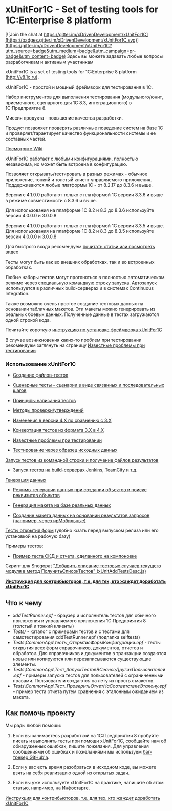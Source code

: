 # xUnitFor1C - Set of testing tools for 1C:Enterprise 8 platform

[![Join the chat at https://gitter.im/xDrivenDevelopment/xUnitFor1C](https://badges.gitter.im/xDrivenDevelopment/xUnitFor1C.svg)](https://gitter.im/xDrivenDevelopment/xUnitFor1C?utm_source=badge&utm_medium=badge&utm_campaign=pr-badge&utm_content=badge) Здесь вы можете задавать любые вопросы разработчикам и активным участникам

xUnitFor1C is a set of testing tools for 1C:Enterprise 8 platform (http://v8.1c.ru).

xUnitFor1C - простой и мощный фреймворк для тестирования в 1С.

Набор инструментов для выполнения тестирования (модульного/юнит, приемочного, сценарного для 1С 8.3, интеграционного) в 1С:Предприятие 8.

Миссия продукта - повышение качества разработки.

Продукт позволяет проверять различные поведение систем на базе 1С и проверяет/гарантирует качество функциональности системы и ее составных частей.

[Посмотрите Wiki](https://github.com/xDrivenDevelopment/xUnitFor1C/wiki)

xUnitFor1C работает с любыми конфигурациями, полностью независима, но может быть встроена в конфигурацию.

Позволяет открывать/тестировать в разных режимах - обычное приложение, тонкий и толстый клиент управляемого приложения. Поддерживаются любые платформы 1С - от 8.2.17 до 8.3.6 и выше.

Версии с 4.1.0.0 работают только с платформой 1С версии 8.3.6 и выше в режиме совместимости с 8.3.6 и выше.

Для использования на платформе 1С 8.2 и 8.3 до 8.3.6 используйте версии 4.0.0.0 и 3.0.0.8

Версии с 4.1.0.0 работают только с платформой 1С версии 8.3.5 и выше. Для использования на платформе 1С 8.2 и 8.3 до 8.3.5 используйте версии 4.0.0.0 и 3.0.0.8

Для быстрого входа рекомендуем [почитать статьи или посмотреть видео](https://github.com/xDrivenDevelopment/xUnitFor1C/wiki/%D0%A1%D1%82%D0%B0%D1%82%D1%8C%D0%B8-%D0%B8-%D0%B2%D0%B8%D0%B4%D0%B5%D0%BE-%D0%BF%D0%BE-%D1%82%D0%B5%D1%81%D1%82%D0%B8%D1%80%D0%BE%D0%B2%D0%B0%D0%BD%D0%B8%D1%8E-%D0%B2-1%D0%A1)

Тесты могут быть как во внешних обработках, так и во встроенных обработках.

Любые наборы тестов могут прогоняться в полностью автоматическом режиме через [специальную командную строку запуска](https://github.com/xDrivenDevelopment/xUnitFor1C/wiki/%D0%97%D0%B0%D0%BF%D1%83%D1%81%D0%BA-%D1%82%D0%B5%D1%81%D1%82%D0%BE%D0%B2-%D0%B8%D0%B7-%D0%BA%D0%BE%D0%BC%D0%B0%D0%BD%D0%B4%D0%BD%D0%BE%D0%B9-%D1%81%D1%82%D1%80%D0%BE%D0%BA%D0%B8-%D0%B8-%D0%BF%D0%BE%D0%BB%D1%83%D1%87%D0%B5%D0%BD%D0%B8%D0%B5-%D1%84%D0%B0%D0%B9%D0%BB%D0%BE%D0%B2-%D1%80%D0%B5%D0%B7%D1%83%D0%BB%D1%8C%D1%82%D0%B0%D1%82%D0%BE%D0%B2). Автозапуск используется в различных build-серверах и в системах Continuous Integration.

Также возможно очень простое создание тестовых данных на основании табличных макетов. Эти макеты можно генерировать из реальных боевых данных. Полученные данные в тестах загружаются одной строкой кода.

Почитайте короткую [инструкцию по установке фреймворка xUnitFor1C](https://github.com/xDrivenDevelopment/xUnitFor1C/wiki/%D0%98%D0%BD%D1%81%D1%82%D1%80%D1%83%D0%BA%D1%86%D0%B8%D1%8F-%D0%BF%D0%BE-%D1%83%D1%81%D1%82%D0%B0%D0%BD%D0%BE%D0%B2%D0%BA%D0%B5-%D1%84%D1%80%D0%B5%D0%B9%D0%BC%D0%B2%D0%BE%D1%80%D0%BA%D0%B0-xUnitFor1C)

В случае возникновения каких-то проблем при тестировании рекомендуем заглянуть на страницу [Известные проблемы при тестировании](https://github.com/xDrivenDevelopment/xUnitFor1C/wiki/%D0%98%D0%B7%D0%B2%D0%B5%D1%81%D1%82%D0%BD%D1%8B%D0%B5-%D0%BF%D1%80%D0%BE%D0%B1%D0%BB%D0%B5%D0%BC%D1%8B-%D0%BF%D1%80%D0%B8-%D1%82%D0%B5%D1%81%D1%82%D0%B8%D1%80%D0%BE%D0%B2%D0%B0%D0%BD%D0%B8%D0%B8)

### Использование xUnitFor1C

* [Создание файлов-тестов](https://github.com/xDrivenDevelopment/xUnitFor1C/wiki/%D0%A1%D0%BE%D0%B7%D0%B4%D0%B0%D0%BD%D0%B8%D0%B5-%D1%84%D0%B0%D0%B9%D0%BB%D0%BE%D0%B2-%D1%82%D0%B5%D1%81%D1%82%D0%BE%D0%B2)

* [Сценарные тесты - сценарии в виде связанных и последовательных шагов](https://github.com/xDrivenDevelopment/xUnitFor1C/wiki/%D0%A1%D1%86%D0%B5%D0%BD%D0%B0%D1%80%D0%BD%D1%8B%D0%B5-%D1%82%D0%B5%D1%81%D1%82%D1%8B---%D1%81%D1%86%D0%B5%D0%BD%D0%B0%D1%80%D0%B8%D0%B8-%D0%B2-%D0%B2%D0%B8%D0%B4%D0%B5-%D1%81%D0%B2%D1%8F%D0%B7%D0%B0%D0%BD%D0%BD%D1%8B%D1%85-%D0%B8-%D0%BF%D0%BE%D1%81%D0%BB%D0%B5%D0%B4%D0%BE%D0%B2%D0%B0%D1%82%D0%B5%D0%BB%D1%8C%D0%BD%D1%8B%D1%85-%D1%88%D0%B0%D0%B3%D0%BE%D0%B2)

* [Принципы написания тестов](https://github.com/xDrivenDevelopment/xUnitFor1C/wiki/%D0%9F%D1%80%D0%B8%D0%BD%D1%86%D0%B8%D0%BF%D1%8B-%D0%BD%D0%B0%D0%BF%D0%B8%D1%81%D0%B0%D0%BD%D0%B8%D1%8F-%D1%82%D0%B5%D1%81%D1%82%D0%BE%D0%B2)

* [Методы проверки/утверждений](https://github.com/xDrivenDevelopment/xUnitFor1C/wiki/%D0%9C%D0%B5%D1%82%D0%BE%D0%B4%D1%8B-%D0%BF%D1%80%D0%BE%D0%B2%D0%B5%D1%80%D0%BA%D0%B8---%D1%83%D1%82%D0%B2%D0%B5%D1%80%D0%B6%D0%B4%D0%B5%D0%BD%D0%B8%D1%8F)

* [Изменения в версии 4.Х по сравнению с 3.Х](https://github.com/xDrivenDevelopment/xUnitFor1C/wiki/%D0%98%D0%B7%D0%BC%D0%B5%D0%BD%D0%B5%D0%BD%D0%B8%D1%8F-%D0%B2-%D0%B2%D0%B5%D1%80%D1%81%D0%B8%D0%B8-4.%D0%A5-%D0%BF%D0%BE-%D1%81%D1%80%D0%B0%D0%B2%D0%BD%D0%B5%D0%BD%D0%B8%D1%8E-%D1%81-3.%D0%A5)

* [Конвертация тестов из формата 3.Х в 4.Х](https://github.com/xDrivenDevelopment/xUnitFor1C/wiki/%D0%98%D0%B7%D0%BC%D0%B5%D0%BD%D0%B5%D0%BD%D0%B8%D1%8F-%D0%B2-%D0%B2%D0%B5%D1%80%D1%81%D0%B8%D0%B8-4.%D0%A5-%D0%BF%D0%BE-%D1%81%D1%80%D0%B0%D0%B2%D0%BD%D0%B5%D0%BD%D0%B8%D1%8E-%D1%81-3.%D0%A5#%D0%9A%D0%BE%D0%BD%D0%B2%D0%B5%D1%80%D1%82%D0%B0%D1%86%D0%B8%D1%8F-%D1%82%D0%B5%D1%81%D1%82%D0%BE%D0%B2-%D0%B2-%D0%BD%D0%BE%D0%B2%D1%8B%D0%B9-%D1%84%D0%BE%D1%80%D0%BC%D0%B0%D1%82)

* [Известные проблемы при тестировании](https://github.com/xDrivenDevelopment/xUnitFor1C/wiki/%D0%98%D0%B7%D0%B2%D0%B5%D1%81%D1%82%D0%BD%D1%8B%D0%B5-%D0%BF%D1%80%D0%BE%D0%B1%D0%BB%D0%B5%D0%BC%D1%8B-%D0%BF%D1%80%D0%B8-%D1%82%D0%B5%D1%81%D1%82%D0%B8%D1%80%D0%BE%D0%B2%D0%B0%D0%BD%D0%B8%D0%B8)

* [Тестирование через образец исходных данных](https://github.com/xDrivenDevelopment/xUnitFor1C/wiki/%D0%A2%D0%B5%D1%81%D1%82%D0%B8%D1%80%D0%BE%D0%B2%D0%B0%D0%BD%D0%B8%D0%B5-%D1%87%D0%B5%D1%80%D0%B5%D0%B7-%D0%BE%D0%B1%D1%80%D0%B0%D0%B7%D0%B5%D1%86-%D0%B8%D1%81%D1%85%D0%BE%D0%B4%D0%BD%D1%8B%D1%85-%D0%B4%D0%B0%D0%BD%D0%BD%D1%8B%D1%85)

[Запуск тестов из командной строки и получение файлов результатов](https://github.com/xDrivenDevelopment/xUnitFor1C/wiki/%D0%97%D0%B0%D0%BF%D1%83%D1%81%D0%BA-%D1%82%D0%B5%D1%81%D1%82%D0%BE%D0%B2-%D0%B8%D0%B7-%D0%BA%D0%BE%D0%BC%D0%B0%D0%BD%D0%B4%D0%BD%D0%BE%D0%B9-%D1%81%D1%82%D1%80%D0%BE%D0%BA%D0%B8-%D0%B8-%D0%BF%D0%BE%D0%BB%D1%83%D1%87%D0%B5%D0%BD%D0%B8%D0%B5-%D1%84%D0%B0%D0%B9%D0%BB%D0%BE%D0%B2-%D1%80%D0%B5%D0%B7%D1%83%D0%BB%D1%8C%D1%82%D0%B0%D1%82%D0%BE%D0%B2)

* [Запуск тестов на build-серверах Jenkins, TeamCity и т.д.](https://github.com/xDrivenDevelopment/xUnitFor1C/wiki/%D0%97%D0%B0%D0%BF%D1%83%D1%81%D0%BA-%D1%82%D0%B5%D1%81%D1%82%D0%BE%D0%B2-%D0%BD%D0%B0-build-%D1%81%D0%B5%D1%80%D0%B2%D0%B5%D1%80%D0%B0%D1%85-Jenkins,-TeamCity-%D0%B8-%D1%82.%D0%B4.)

[Генерация данных](https://github.com/xDrivenDevelopment/xUnitFor1C/wiki/%D0%93%D0%B5%D0%BD%D0%B5%D1%80%D0%B0%D1%86%D0%B8%D1%8F-%D0%B4%D0%B0%D0%BD%D0%BD%D1%8B%D1%85)

* [Режимы генерации данных при создании объектов и поиске реквизитов объектов](https://github.com/xDrivenDevelopment/xUnitFor1C/wiki/%D0%A0%D0%B5%D0%B6%D0%B8%D0%BC%D1%8B-%D0%B3%D0%B5%D0%BD%D0%B5%D1%80%D0%B0%D1%86%D0%B8%D0%B8-%D0%B4%D0%B0%D0%BD%D0%BD%D1%8B%D1%85-%D0%BF%D1%80%D0%B8-%D1%81%D0%BE%D0%B7%D0%B4%D0%B0%D0%BD%D0%B8%D0%B8-%D0%BE%D0%B1%D1%8A%D0%B5%D0%BA%D1%82%D0%BE%D0%B2-%D0%B8-%D0%BF%D0%BE%D0%B8%D1%81%D0%BA%D0%B5-%D1%80%D0%B5%D0%BA%D0%B2%D0%B8%D0%B7%D0%B8%D1%82%D0%BE%D0%B2-%D0%BE%D0%B1%D1%8A%D0%B5%D0%BA%D1%82%D0%BE%D0%B2)

* [Генерация макета на базе реальных данных](https://github.com/xDrivenDevelopment/xUnitFor1C/wiki/%D0%93%D0%B5%D0%BD%D0%B5%D1%80%D0%B0%D1%86%D0%B8%D1%8F-%D0%BC%D0%B0%D0%BA%D0%B5%D1%82%D0%B0-%D0%BD%D0%B0-%D0%B1%D0%B0%D0%B7%D0%B5-%D1%80%D0%B5%D0%B0%D0%BB%D1%8C%D0%BD%D1%8B%D1%85-%D0%B4%D0%B0%D0%BD%D0%BD%D1%8B%D1%85)

* [Создание макета данных на основании результатов запросов (например, через ирМобильные)](https://github.com/xDrivenDevelopment/xUnitFor1C/wiki/%D0%A1%D0%BE%D0%B7%D0%B4%D0%B0%D0%BD%D0%B8%D0%B5-%D0%BC%D0%B0%D0%BA%D0%B5%D1%82%D0%B0-%D0%B4%D0%B0%D0%BD%D0%BD%D1%8B%D1%85-%D0%BD%D0%B0-%D0%BE%D1%81%D0%BD%D0%BE%D0%B2%D0%B0%D0%BD%D0%B8%D0%B8-%D1%80%D0%B5%D0%B7%D1%83%D0%BB%D1%8C%D1%82%D0%B0%D1%82%D0%BE%D0%B2-%D0%B7%D0%B0%D0%BF%D1%80%D0%BE%D1%81%D0%BE%D0%B2-%28%D0%BD%D0%B0%D0%BF%D1%80%D0%B8%D0%BC%D0%B5%D1%80%2C-%D1%87%D0%B5%D1%80%D0%B5%D0%B7-%D0%B8%D1%80%D0%9C%D0%BE%D0%B1%D0%B8%D0%BB%D1%8C%D0%BD%D1%8B%D0%B5%29)

[Тесты открытия форм](https://github.com/xDrivenDevelopment/xUnitFor1C/wiki/%D0%A2%D0%B5%D1%81%D1%82%D1%8B-%D0%BE%D1%82%D0%BA%D1%80%D1%8B%D1%82%D0%B8%D1%8F-%D1%84%D0%BE%D1%80%D0%BC) (удобно юзать перед выпуском релиза или его установкой на рабочую базу)

Примеры тестов:

* [Пример теста СКД и отчета, сделанного на компоновке](https://github.com/xDrivenDevelopment/xUnitFor1C/wiki/%D0%9F%D1%80%D0%B8%D0%BC%D0%B5%D1%80-%D1%82%D0%B5%D1%81%D1%82%D0%B0-%D0%A1%D0%9A%D0%94-%D0%B8-%D0%BE%D1%82%D1%87%D0%B5%D1%82%D0%B0%2C-%D1%81%D0%B4%D0%B5%D0%BB%D0%B0%D0%BD%D0%BD%D0%BE%D0%B3%D0%BE-%D0%BD%D0%B0-%D0%BA%D0%BE%D0%BC%D0%BF%D0%BE%D0%BD%D0%BE%D0%B2%D0%BA%D0%B5)

Скрипт для Snegopat ["Добавить описание тестовых случаев текущего модуля в метод ПолучитьСписокТестов" (xUnitAddTestsDesc.js)](https://github.com/xDrivenDevelopment/xUnitFor1C/wiki/%D0%A1%D0%BA%D1%80%D0%B8%D0%BF%D1%82-%D0%B4%D0%BB%D1%8F-Snegopat---%D0%94%D0%BE%D0%B1%D0%B0%D0%B2%D0%B8%D1%82%D1%8C-%D0%BE%D0%BF%D0%B8%D1%81%D0%B0%D0%BD%D0%B8%D0%B5-%D1%82%D0%B5%D1%81%D1%82%D0%BE%D0%B2%D1%8B%D1%85-%D1%81%D0%BB%D1%83%D1%87%D0%B0%D0%B5%D0%B2-%D1%82%D0%B5%D0%BA%D1%83%D1%89%D0%B5%D0%B3%D0%BE-%D0%BC%D0%BE%D0%B4%D1%83%D0%BB%D1%8F-%D0%B2-%D0%BC%D0%B5%D1%82%D0%BE%D0%B4-%D0%9F%D0%BE%D0%BB%D1%83%D1%87%D0%B8%D1%82%D1%8C%D0%A1%D0%BF%D0%B8%D1%81%D0%BE%D0%BA%D0%A2%D0%B5%D1%81%D1%82%D0%BE%D0%B2----xUnitAddTestsDesc.js)

**[Инструкция для контрибьюторов, т.е. для тех, кто жаждет доработать xUnitFor1C](https://github.com/xDrivenDevelopment/xUnitFor1C/wiki/%D0%98%D0%BD%D1%81%D1%82%D1%80%D1%83%D0%BA%D1%86%D0%B8%D1%8F-%D0%B4%D0%BB%D1%8F-%D0%BA%D0%BE%D0%BD%D1%82%D1%80%D0%B8%D0%B1%D1%8C%D1%8E%D1%82%D0%BE%D1%80%D0%BE%D0%B2,-%D1%82.%D0%B5.-%D0%B4%D0%BB%D1%8F-%D1%82%D0%B5%D1%85,-%D0%BA%D1%82%D0%BE-%D0%B6%D0%B0%D0%B6%D0%B4%D0%B5%D1%82-%D0%B4%D0%BE%D1%80%D0%B0%D0%B1%D0%BE%D1%82%D0%B0%D1%82%D1%8C-xUnitFor1C)**

## Что к чему

* *xddTestRunner.epf* - браузер и исполнитель тестов для обычного приложения и управляемого приложения 1С:Предприятия 8 (толстый и тонкий клиенты)
* *Tests/* - каталог с примерами тестов и с тестами для самотестирования xddTestRunner.epf (подпапка selftests)
* *Tests\CommonApp\тесты_ОткрытиеФормКонфигурации.epf* - тесты открытия всех форм справочников, документов, отчетов и обработок. Для справочников и документов в транзакции создаются новые или копируются или перезаписываются существующие элементы.
* *Tests\CommonApp\Тест_ЗапускТестовВСеансеДругихПользователей.epf* - примеры запуска тестов для пользователей с ограниченными правами. Пользователи создаются на лету из простых макетов.
* *Tests\CommonApp\Тест_ПроверитьОтчетНаСоответствиеЭталону.epf* - пример теста отчета путем сравнения с эталонным ожиданием из макета.

## Как помочь проекту

Мы рады любой помощи:

1. Если вы занимаетесь разработкой на 1С:Предприятии 8 пробуйте писать и выполнять тесты при помощи xUnitFor1C, сообщайте нам об обнаруженных ошибках, пишите пожелания. Для управления сообщениями об ошибках и пожеланиями мы используем [баг-трекер GitHub'а](https://github.com/xDrivenDevelopment/xUnitFor1C/issues?sort=created&state=open).

2. Если у вас есть время разобраться в исходном коде, вы можете взять на себя реализацию одной из  [открытых задач](https://github.com/xDrivenDevelopment/xUnitFor1C/issues?sort=created&state=open).

3. Если вы уже используете xUnitFor1C на практике, напишите об этом статью, например, на [Инфостарте](http://infostart.ru).

[Инструкция для контрибьюторов, т.е. для тех, кто жаждет доработать xUnitFor1C](https://github.com/xDrivenDevelopment/xUnitFor1C/wiki/%D0%98%D0%BD%D1%81%D1%82%D1%80%D1%83%D0%BA%D1%86%D0%B8%D1%8F-%D0%B4%D0%BB%D1%8F-%D0%BA%D0%BE%D0%BD%D1%82%D1%80%D0%B8%D0%B1%D1%8C%D1%8E%D1%82%D0%BE%D1%80%D0%BE%D0%B2,-%D1%82.%D0%B5.-%D0%B4%D0%BB%D1%8F-%D1%82%D0%B5%D1%85,-%D0%BA%D1%82%D0%BE-%D0%B6%D0%B0%D0%B6%D0%B4%D0%B5%D1%82-%D0%B4%D0%BE%D1%80%D0%B0%D0%B1%D0%BE%D1%82%D0%B0%D1%82%D1%8C-xUnitFor1C)
